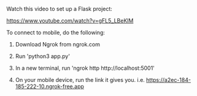 Watch this video to set up a Flask project:

https://www.youtube.com/watch?v=gFL5_LBeKlM


To connect to mobile, do the following:

1. Download Ngrok from ngrok.com

2. Run 'python3 app.py'

3. In a new terminal, run 'ngrok http http://localhost:5001'

4. On your mobile device, run the link it gives you.
    i.e. https://a2ec-184-185-222-10.ngrok-free.app
